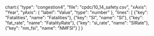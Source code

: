 chart:{
"type": "congestion4",
"file": "cpdc/10_14_safety.csv",
"xAxis": "Year",
"yAxis": {
"label": "Value",
"type": "number"
},
"lines": [
{"key": "Fatalities", "name": "Fatalities"},
{"key": "SI", "name": "SI"},
{"key": "fat_rate", "name": "FatalityRate"},
{"key": "si_rate", "name": "SIRate"},
{"key": "nm_fsi", "name": "NMFSI"}
]
}
